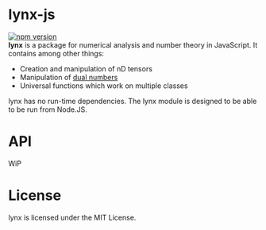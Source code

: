 # lynx-js
[![npm version](https://badge.fury.io/js/lynx-js.svg)](https://badge.fury.io/js/lynx-js)<br>
**lynx** is a package for numerical analysis and number theory in JavaScript. It contains among other things:
* Creation and manipulation of nD tensors
* Manipulation of [dual numbers](https://mathworld.wolfram.com/DualNumber.html)
* Universal functions which work on multiple classes

lynx has no run-time dependencies. The lynx module is designed to be able to be run from Node.JS.

# API
WiP

# License
lynx is licensed under the MIT License.
